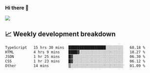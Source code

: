 ### Hi there 👋
<img align="center" src="https://github-readme-stats.vercel.app/api?username=Tumao727&show_icons=true&hide_title=true&theme=dracula" />


## 📈 Weekly development breakdown
<!--START_SECTION:waka-->

```txt
TypeScript   15 hrs 30 mins  █████████████████░░░░░░░░   68.18 %
HTML         4 hrs 9 mins    ████▓░░░░░░░░░░░░░░░░░░░░   18.27 %
JSON         1 hr 25 mins    █▓░░░░░░░░░░░░░░░░░░░░░░░   06.30 %
CSS          1 hr 23 mins    █▓░░░░░░░░░░░░░░░░░░░░░░░   06.12 %
Other        14 mins         ▒░░░░░░░░░░░░░░░░░░░░░░░░   01.09 %
```

<!--END_SECTION:waka-->